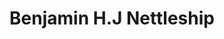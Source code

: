 ---
title: Benjamin H.J Nettleship
collection: members
layout: member.html
image: Benjamin H.J Nettleship.jpg
url: benjamin-hj-nettleship
---